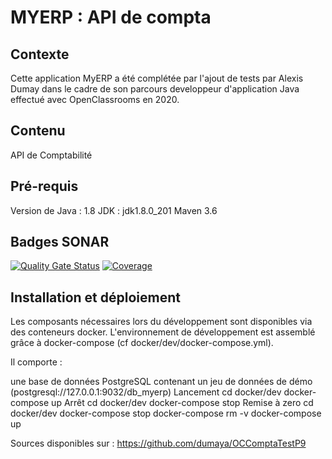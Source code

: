 # MYERP : API de compta 

## Contexte
Cette application MyERP a été complétée par l'ajout de tests par Alexis Dumay dans le cadre de son parcours developpeur d'application Java effectué avec OpenClassrooms en 2020.

## Contenu
API de Comptabilité

## Pré-requis
Version de Java : 1.8
JDK : jdk1.8.0_201
Maven 3.6

## Badges SONAR
[![Quality Gate Status](https://sonarcloud.io/api/project_badges/measure?project=dumaya_OCComptaTestP9&metric=alert_status)](https://sonarcloud.io/dashboard?id=dumaya_OCComptaTestP9)
[![Coverage](https://sonarcloud.io/api/project_badges/measure?project=dumaya_OCComptaTestP9&metric=coverage)](https://sonarcloud.io/dashboard?id=dumaya_OCComptaTestP9)

## Installation et déploiement
Les composants nécessaires lors du développement sont disponibles via des conteneurs docker. L'environnement de développement est assemblé grâce à docker-compose (cf docker/dev/docker-compose.yml).

Il comporte :

une base de données PostgreSQL contenant un jeu de données de démo (postgresql://127.0.0.1:9032/db_myerp)
Lancement
cd docker/dev
docker-compose up
Arrêt
cd docker/dev
docker-compose stop
Remise à zero
cd docker/dev
docker-compose stop
docker-compose rm -v
docker-compose up

Sources disponibles sur : https://github.com/dumaya/OCComptaTestP9
